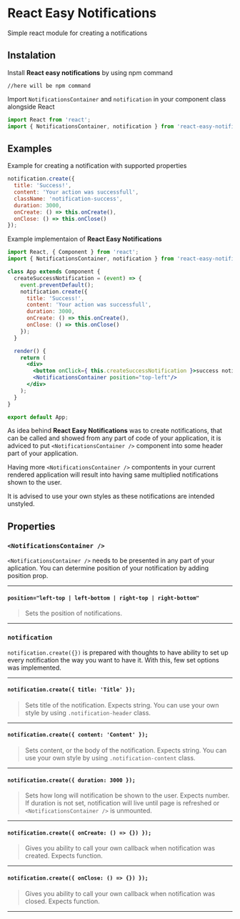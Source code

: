 # React Easy Notifications
Simple react module for creating a notifications
## Instalation
Install **React easy notifications** by using npm command
```
//here will be npm command
```

Import `NotificationsContainer` and `notification` in your component class alongside React
```jsx
import React from 'react';
import { NotificationsContainer, notification } from 'react-easy-notifications';
```

## Examples

Example for creating a notification with supported properties
```jsx
notification.create({
  title: 'Success!',
  content: 'Your action was successfull',
  className: 'notification-success',
  duration: 3000,
  onCreate: () => this.onCreate(),
  onClose: () => this.onClose()
});
```
Example implementaion of **React Easy Notifications**
```jsx
import React, { Component } from 'react';
import { NotificationsContainer, notification } from 'react-easy-notifications';

class App extends Component {
  createSuccessNotification = (event) => {
    event.preventDefault();
    notification.create({
      title: 'Success!',
      content: 'Your action was successfull',
      duration: 3000,
      onCreate: () => this.onCreate(),
      onClose: () => this.onClose()
    });
  }

  render() {
    return (
      <div>
        <button onClick={ this.createSuccessNotification }>success notification</button>
        <NotificationsContainer position="top-left"/>
      </div>
    );
  }
}

export default App;
```

As idea behind **React Easy Notifications** was to create notifications, that can be called and showed from any part of code of your application, it is adviced to put `<NotificationsContainer />` component into some header part of your application.

Having more `<NotificationsContainer />` compontents in your current rendered application will result into having same multiplied notifications shown to the user.

It is advised to use your own styles as these notifications are intended unstyled.

## Properties
### `<NotificationsContainer />`
`<NotificationsContainer />` needs to be presented in any part of your aplication. You can determine position of your notification by adding position prop.

---
#### `position="left-top | left-bottom | right-top | right-bottom"`
>Sets the position of notifications.
---

### `notification`
`notification.create({})` is prepared with thoughts to have ability to set up every notification the way you want to have it. With this, few set options was implemented.

---
#### `notification.create({ title: 'Title' });`
>Sets title of the notification. Expects string. You can use your own style by using `.notification-header` class.
---
#### `notification.create({ content: 'Content' });`
> Sets content, or the body of the notification. Expects string. You can use your own style by using `.notification-content` class.
---
#### `notification.create({ duration: 3000 });`
> Sets how long will notification be shown to the user. Expects number. If duration is not set, notification will live until page is refreshed or `<NotificationsContainer />` is unmounted.
---
#### `notification.create({ onCreate: () => {}) });`
> Gives you ability to call your own callback when notification was created. Expects function.
---
#### `notification.create({ onClose: () => {}) });`
> Gives you ability to call your own callback when notification was closed. Expects function.
---